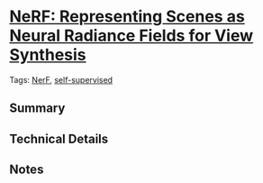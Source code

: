 



# [NeRF: Representing Scenes as Neural Radiance Fields for View Synthesis](https://arxiv.org/abs/2003.08934)


Tags: [NerF](tags/nerf.md), [self-supervised](tags/selfsupervised.md)
## Summary

## Technical Details

## Notes
